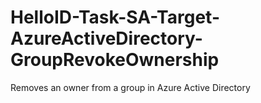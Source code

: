 # HelloID-Task-SA-Target-AzureActiveDirectory-GroupRevokeOwnership
Removes an owner from a group in Azure Active Directory
